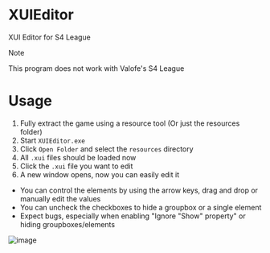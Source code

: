 # XUIEditor
XUI Editor for S4 League

> [!NOTE]
> This program does not work with Valofe's S4 League

# Usage
1. Fully extract the game using a resource tool (Or just the resources folder)
2. Start `XUIEditor.exe`
3. Click `Open Folder` and select the `resources` directory
4. All `.xui` files should be loaded now
5. Click the `.xui` file you want to edit
6. A new window opens, now you can easily edit it

- You can control the elements by using the arrow keys, drag and drop or manually edit the values
- You can uncheck the checkboxes to hide a groupbox or a single element
- Expect bugs, especially when enabling "Ignore "Show" property" or hiding groupboxes/elements


![image](https://i.imgur.com/0UK4va8.png)